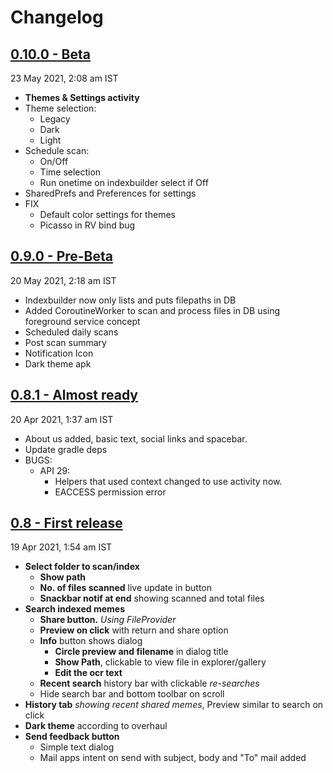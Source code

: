 # Changelog

## [0.10.0 - Beta](https://github.com/Derpimort/Meme-Indexer/releases/tag/v0.10.0)
23 May 2021, 2:08 am IST
- **Themes & Settings activity**
- Theme selection: 
  - Legacy
  - Dark
  - Light
- Schedule scan:
  - On/Off
  - Time selection
  - Run onetime on indexbuilder select if Off
- SharedPrefs and Preferences for settings
- FIX
  - Default color settings for themes
  - Picasso in RV bind bug



## [0.9.0 - Pre-Beta](https://github.com/Derpimort/Meme-Indexer/releases/tag/v0.9.0)
20 May 2021, 2:18 am IST
- Indexbuilder now only lists and puts filepaths in DB
- Added CoroutineWorker to scan and process files in DB using foreground service concept
- Scheduled daily scans
- Post scan summary
- Notification Icon
- Dark theme apk


## [0.8.1 - Almost ready](https://github.com/Derpimort/Meme-Indexer/releases/tag/0.8.1)
20 Apr 2021, 1:37 am IST
- About us added, basic text, social links and spacebar.
- Update gradle deps
- BUGS: 
    - API 29:
        - Helpers that used context changed to use activity now. 
        - EACCESS permission error



## [0.8 - First release](https://github.com/Derpimort/Meme-Indexer/releases/tag/v0.8)
19 Apr 2021, 1:54 am IST

- **Select folder to scan/index**
    - **Show path**
    - **No. of files scanned** live update in button
    - **Snackbar notif at end** showing scanned and total files
- **Search indexed memes**
    - **Share button.** *Using FileProvider*
    - **Preview on click** with return and share option
    - **Info** button shows dialog
        - **Circle preview and filename** in dialog title        
        - **Show Path**, clickable to view file in explorer/gallery
        - **Edit the ocr text**
    - **Recent search** history bar with clickable *re-searches*
    - Hide search bar and bottom toolbar on scroll
- **History tab** *showing recent shared memes*, Preview similar to search on click
- **Dark theme** according to overhaul
- **Send feedback button**
    -  Simple text dialog
    - Mail apps intent on send with subject, body and "To" mail added
